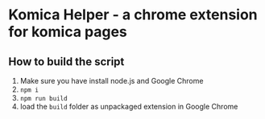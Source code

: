 # Komica Helper - a chrome extension for komica pages
## How to build the script
1. Make sure you have install node.js and Google Chrome
2. `npm i`
3. `npm run build`
4. load the `build` folder as unpackaged extension in Google Chrome
